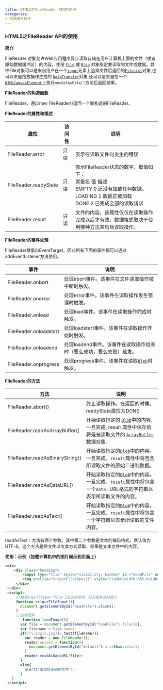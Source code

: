 ```yaml
---
title: HTML5之FileReader API的使用
categories: 
- 前端相关技术
---
```

### HTML5之FileReader API的使用

**简介**

FileReader 对象允许Web应用程序异步读取存储在用户计算机上面的文件（或者原始数据缓冲区）的内容，使用 [`File`](https://developer.mozilla.org/zh-CN/docs/Web/API/File) 或 [`Blob`](https://developer.mozilla.org/zh-CN/docs/Web/API/Blob) 对象指定要读取的文件或数据。其中File对象可以是来自用户在一个[`input`](https://developer.mozilla.org/zh-CN/docs/Web/HTML/Element/input)元素上选择文件后返回的[`FileList`](https://developer.mozilla.org/zh-CN/docs/Web/API/FileList)对象,也可以来自拖放操作生成的 [`DataTransfer`](https://developer.mozilla.org/zh-CN/docs/Web/API/DataTransfer)对象,还可以是来自在一个[`HTMLCanvasElement`](https://developer.mozilla.org/zh-CN/docs/Web/API/HTMLCanvasElement)上执行`mozGetAsFile()`方法后返回结果。

**FileReader的构造函数**

FileReader，通过new FileReader()返回一个新构造的FileReader。

**FileReader的属性和描述**

| 属性                  | 访问性 | 说明                                                         |
| --------------------- | ------ | ------------------------------------------------------------ |
| FileReader.error      | 只读   | 表示在读取文件时发生的错误                                   |
| FileReader.readyState | 只读   | 表示FileReader状态的数字，取值如下：<br />常量名          值                 描述<br />EMPTY          0          还没有加载任何数据。<br />LOADING     1          数据正被加载<br />DONE           2          已完成全部的读取请求 |
| FileReader.result     | 只读   | 文件的内容，该属性仅仅在读取操作完成以后才有效，数据格式取决于使用哪种方法来启动读取操作。 |

**FileReader的事件处理**

FileReader继承自EventTarget，因此所有下面的事件都可以通过addEventListener方法使用。

| 事件                   | 说明                                                         |
| ---------------------- | ------------------------------------------------------------ |
| FileReader.onbort      | 处理abort事件。该事件在文件读取操作被中断时触发。            |
| FileReader.onerror     | 处理error事件。该事件在读取操作发生错误时触发。              |
| FileReader.onload      | 处理load事件。该事件在读取操作完成时触发。                   |
| FileReader.onloadstart | 处理loadstart事件。该事件在读取操作开始时触发。              |
| FileReader.onloadend   | 处理loadend事件。该事件在读取操作结束时（要么成功，要么失败）触发。 |
| FileReader.onprogress  | 处理progress事件。该事件在读取[`Blob`](https://developer.mozilla.org/zh-CN/docs/Web/API/Blob)时触发。 |

**FileReader的方法**

| 方法                            | 说明                                                         |
| ------------------------------- | ------------------------------------------------------------ |
| FileReader.abort()              | 终止读取操作。在返回的时候，readyState属性为DONE             |
| FileReader.readAsArrayBuffer()  | 开始读取指定的 [`Blob`](https://developer.mozilla.org/zh-CN/docs/Web/API/Blob)中的内容, 一旦完成, result 属性中保存的将是被读取文件的 [`ArrayBuffer`](https://developer.mozilla.org/zh-CN/docs/Web/API/ArrayBuffer) 数据对象. |
| FileReader.readAsBinaryString() | 开始读取指定的[`Blob`](https://developer.mozilla.org/zh-CN/docs/Web/API/Blob)中的内容。一旦完成，`result`属性中将包含所读取文件的原始二进制数据。 |
| FileReader.readAsDataURL()      | 开始读取指定的[`Blob`](https://developer.mozilla.org/zh-CN/docs/Web/API/Blob)中的内容。一旦完成，`result`属性中将包含一个`data:` URL格式的字符串以表示所读取文件的内容。 |
| FileReader.readAsText()         | 开始读取指定的[`Blob`](https://developer.mozilla.org/zh-CN/docs/Web/API/Blob)中的内容。一旦完成，`result`属性中将包含一个字符串以表示所读取的文件内容。 |

readAsText：方法有两个参数，其中第二个参数是文本的编码格式，默认值为UTF-8。这个方法是将文件以文本方式读取，结果是文本文件中的内容。

**使用：示例（加载计算机中的图片展示到页面上）**

```html
<div>
    <div class="headImg">
        <input type="file" style="visibility: hidden" id ="headFile" onchange="loadImage()"/>
        <img onclick="trigerFileInput()" style="hidden;width:35%;height:85px" id="default" src="../img/timg.jpg"/>
     </div>
 </div>
 <script>
     //触发input[type="file"]的选择事件，打开图片选择窗口
     function trigerFileInput(){
       document.getElementById("headFile").click();
     }
     //加载图片
    	function loadImage(){
       var file = document.getElementById("headFile").files[0];
       var filename = file.name;
       if(/(\.png|\.jpg)$/.test(filename)){
         var reader = new FileReader();
         reader.onload = function(){
           document.getElementById("default").src=this.result;
         }
         reader.readAsDataURL(file);
       }
       else{
         alert("请选择正确的文件");
       }
   }
 </script>
```